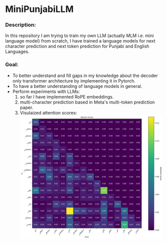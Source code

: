# MiniPunjabiLLM
### Description: 
In this repository I am trying to train my own LLM (actually MLM i.e. mini language model) from scratch, I have trained a language models for next character prediction and next token prediction for Punjabi and English Languages. 
### Goal:
- To better understand and fill gaps in my knowledge about the decoder only transformer architecture by implementing it in Pytorch.
- To have a better understanding of language models in general.
- Perform experiments with LLMs:
  1. so far I have implemented RoPE embeddings.
  2. multi-character prediction based in Meta's multi-token prediction paper.
  3. Visulaized attention scores:![can't load the attention score image](next_token_prediction/output.png)
